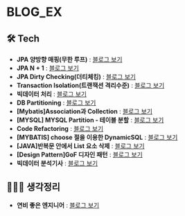 # BLOG_EX

## 🛠 Tech
* __JPA 양방향 매핑(무한 루프)__ : [블로그 보기](https://jarvics.tistory.com/87)
* __JPA N + 1__ : [블로그 보기](https://jarvics.tistory.com/88)
* __JPA Dirty Checking(더티체킹)__ : [블로그 보기](https://jarvics.tistory.com/89)
* __Transaction Isolation(트랜잭션 격리수준)__ : [블로그 보기](https://jarvics.tistory.com/92)
* __빅데이터 처리__ : [블로그 보기](https://jarvics.tistory.com/99)
* __DB Partitioning__ : [블로그 보기](https://jarvics.tistory.com/100)
* __[Mybatis]Association과 Collection__ : [블로그 보기](https://jarvics.tistory.com/103)
* __[MYSQL] MYSQL Partition - 테이블 분할__ : [블로그 보기](https://jarvics.tistory.com/104)
* __Code Refactoring__ : [블로그 보기](https://jarvics.tistory.com/105)
* __[MYBATIS] choose 절을 이용한 DynamicSQL__ : [블로그 보기](https://jarvics.tistory.com/106)
* __[JAVA]반복문 안에서 List 요소 삭제__ : [블로그 보기](https://jarvics.tistory.com/107)
* __[Design Pattern]GoF 디자인 패턴__ : [블로그 보기](https://jarvics.tistory.com/109)
* __빅데이터 분석기사__ : [블로그 보기](https://jarvics.tistory.com/category/%ED%94%84%EB%A1%9C%EA%B7%B8%EB%9E%98%EB%B0%8D/%EB%B9%85%EB%8D%B0%EC%9D%B4%ED%84%B0%20%EB%B6%84%EC%84%9D%20%EA%B8%B0%EC%82%AC)











## 💁🏻‍♂️ 생각정리
* __연비 좋은 엔지니어__ : [블로그 보기](https://jarvics.tistory.com/118)
